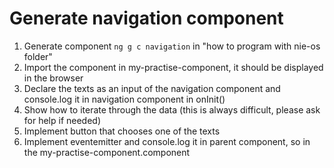 # Generate navigation component

1. Generate component ```ng g c navigation``` in "how to program with nie-os folder"
2. Import the component in my-practise-component, it should be displayed in the browser
3. Declare the texts as an input of the navigation component and console.log it in navigation component in onInit()
4. Show how to iterate through the data (this is always difficult, please ask for help if needed)
5. Implement button that chooses one of the texts
5. Implement eventemitter and console.log it in parent component, so in the my-practise-component.component